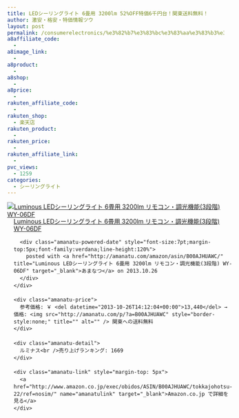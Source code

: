 ```yaml
---
title: LEDシーリングライト 6畳用 3200lm 52%OFF特価6千円台！関東送料無料！
author: 激安・格安・特価情報ツウ
layout: post
permalink: /consumerelectronics/%e3%82%b7%e3%83%bc%e3%83%aa%e3%83%b3%e3%82%b0%e3%83%a9%e3%82%a4%e3%83%88/led-6-3200lm-52off6.html
a8affiliate_code:
  - 
a8image_link:
  - 
a8product:
  - 
a8shop:
  - 
a8price:
  - 
rakuten_affiliate_code:
  - 
rakuten_shop:
  - 楽天店
rakuten_product:
  - 
rakuten_price:
  - 
rakuten_affiliate_link:
  - 
pvc_views:
  - 1259
categories:
  - シーリングライト
---
```

<div class="amanatu-box" style="margin-bottom:0px;">
  <div class="amanatu-image" style="float:left;">
    <a href="http://www.amazon.co.jp/exec/obidos/ASIN/B00AJHUAWC/tokkajohotsu-22/ref=nosim/" name="amanatulink" target="_blank"><img src="http://i0.wp.com/ecx.images-amazon.com/images/I/31%2BvsAnw-aL._SL160_.jpg?w=546" alt="Luminous LEDシーリングライト 6畳用 3200lm リモコン・調光機能(3段階) WY-06DF" style="border: none;" data-recalc-dims="1" /></a>
  </div>
  
  <div class="amanatu-info" style="float:left;margin-left:15px;line-height:120%">
    <div class="amanatu-name" style="margin-bottom:10px;line-height:120%">
      <a href="http://www.amazon.co.jp/exec/obidos/ASIN/B00AJHUAWC/tokkajohotsu-22/ref=nosim/" name="amanatulink" target="_blank">Luminous LEDシーリングライト 6畳用 3200lm リモコン・調光機能(3段階) WY-06DF</a> 
      
      <div class="amanatu-powered-date" style="font-size:7pt;margin-top:5px;font-family:verdana;line-height:120%">
        posted with <a href="http://amanatu.com/amazon/asin/B00AJHUAWC/" title="Luminous LEDシーリングライト 6畳用 3200lm リモコン・調光機能(3段階) WY-06DF" target="_blank">あまなつ</a> on 2013.10.26
      </div>
    </div>
    
    <div class="amanatu-price">
      参考価格: ￥ <del datetime="2013-10-26T14:12:04+00:00">13,440</del> → 価格: <img src="http://amanatu.com/p/?a=B00AJHUAWC" style="border-style:none;" title="" alt="" /> 関東への送料無料
    </div>
    
    <div class="amanatu-detail">
      ルミナス<br />売り上げランキング: 1669
    </div>
    
    <div class="amanatu-link" style="margin-top: 5px">
      <a href="http://www.amazon.co.jp/exec/obidos/ASIN/B00AJHUAWC/tokkajohotsu-22/ref=nosim/" name="amanatulink" target="_blank">Amazon.co.jp で詳細を見る</a>
    </div>
  </div>
  
  <div class="amanatu-footer" style="clear: left">
  </div>
</div>